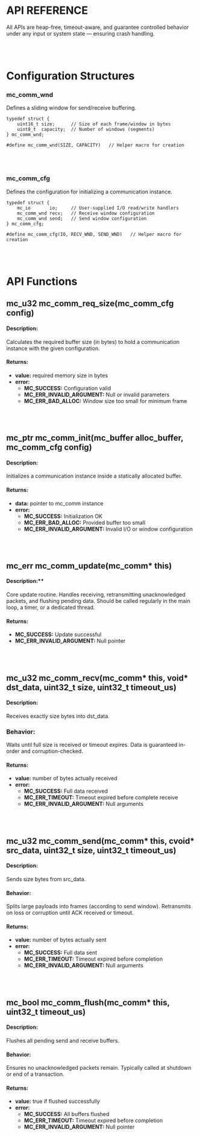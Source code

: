 # API REFERENCE

All APIs are heap-free, timeout-aware, and guarantee controlled behavior under any input or system state — ensuring crash handling.


<br>
<br>

# Configuration Structures
### mc_comm_wnd

Defines a sliding window for send/receive buffering.

```
typedef struct {
    uint16_t size;      // Size of each frame/window in bytes
    uint8_t  capacity;  // Number of windows (segments)
} mc_comm_wnd;

#define mc_comm_wnd(SIZE, CAPACITY)   // Helper macro for creation
```


<br>
<br>

### mc_comm_cfg

Defines the configuration for initializing a communication instance.

```
typedef struct {
    mc_io       io;     // User-supplied I/O read/write handlers
    mc_comm_wnd recv;   // Receive window configuration
    mc_comm_wnd send;   // Send window configuration
} mc_comm_cfg;

#define mc_comm_cfg(IO, RECV_WND, SEND_WND)   // Helper macro for creation
```


<br>
<br>

# API Functions
## mc_u32 mc_comm_req_size(mc_comm_cfg config)
#### Description:
Calculates the required buffer size (in bytes) to hold a communication instance with the given configuration.

#### Returns:
- **value:** required memory size in bytes
- **error:**
  - **MC_SUCCESS:** Configuration valid
  - **MC_ERR_INVALID_ARGUMENT:** Null or invalid parameters
  - **MC_ERR_BAD_ALLOC:** Window size too small for minimum frame



<br>
<br>

## mc_ptr mc_comm_init(mc_buffer alloc_buffer, mc_comm_cfg config)
#### Description:
Initializes a communication instance inside a statically allocated buffer.

#### Returns:
- **data:** pointer to mc_comm instance
- **error:**
  - **MC_SUCCESS:** Initialization OK
  - **MC_ERR_BAD_ALLOC:** Provided buffer too small
  - **MC_ERR_INVALID_ARGUMENT:** Invalid I/O or window configuration



<br>
<br>

## mc_err mc_comm_update(mc_comm* this)
#### Description:** 
Core update routine.
Handles receiving, retransmitting unacknowledged packets, and flushing pending data.
Should be called regularly in the main loop, a timer, or a dedicated thread.

#### Returns:
- **MC_SUCCESS:** Update successful
- **MC_ERR_INVALID_ARGUMENT:** Null pointer



<br>
<br>

## mc_u32 mc_comm_recv(mc_comm* this, void* dst_data, uint32_t size, uint32_t timeout_us)
#### Description:
Receives exactly size bytes into dst_data.

### Behavior:
Waits until full size is received or timeout expires.
Data is guaranteed in-order and corruption-checked.

#### Returns:
- **value:** number of bytes actually received
- **error:**
  - **MC_SUCCESS:** Full data received
  - **MC_ERR_TIMEOUT:** Timeout expired before complete receive
  - **MC_ERR_INVALID_ARGUMENT:** Null arguments



<br>
<br>

## mc_u32 mc_comm_send(mc_comm* this, cvoid* src_data, uint32_t size, uint32_t timeout_us)
#### Description:
Sends size bytes from src_data.

#### Behavior:
Splits large payloads into frames (according to send window).
Retransmits on loss or corruption until ACK received or timeout.

#### Returns:
- **value:** number of bytes actually sent
- **error:**
  - **MC_SUCCESS:** Full data sent
  - **MC_ERR_TIMEOUT:** Timeout expired before completion
  - **MC_ERR_INVALID_ARGUMENT:** Null arguments



<br>
<br>

## mc_bool mc_comm_flush(mc_comm* this, uint32_t timeout_us)
#### Description:
Flushes all pending send and receive buffers.

#### Behavior:
Ensures no unacknowledged packets remain.
Typically called at shutdown or end of a transaction.

#### Returns:
- **value:** true if flushed successfully
- **error:**
  - **MC_SUCCESS:** All buffers flushed
  - **MC_ERR_TIMEOUT:** Timeout expired before completion
  - **MC_ERR_INVALID_ARGUMENT:** Null pointer


